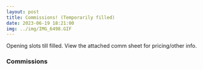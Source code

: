 ```yaml
---
layout: post
title: Commissions! (Temporarily filled)
date: 2023-06-19 18:21:00
img: ../img/IMG_6498.GIF
---
```


Opening slots till filled. View the attached comm sheet for pricing/other info. 

### Commissions
